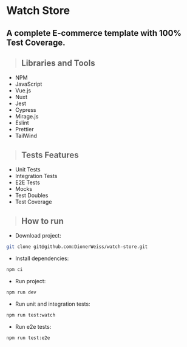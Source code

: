 # Watch Store

## A complete E-commerce template with 100% Test Coverage.

> ## Libraries and Tools

* NPM
* JavaScript
* Vue.js
* Nuxt
* Jest
* Cypress
* Mirage.js
* Eslint
* Prettier
* TailWind

> ## Tests Features

* Unit Tests
* Integration Tests
* E2E Tests
* Mocks
* Test Doubles
* Test Coverage

> ## How to run

- Download project:
```bash
git clone git@github.com:DionerWeiss/watch-store.git
```
- Install dependencies:
```bash
npm ci
```
- Run project:
```bash
npm run dev
```
- Run unit and integration tests:
```bash
npm run test:watch
```
- Run e2e tests:
```bash
npm run test:e2e
```

